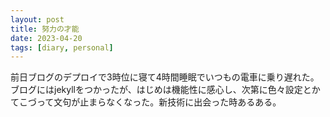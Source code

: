 ```yaml
---
layout: post
title: 努力の才能
date: 2023-04-20
tags: [diary, personal]
---
```

前日ブログのデプロイで3時位に寝て4時間睡眠でいつもの電車に乗り遅れた。ブログにはjekyllをつかったが、はじめは機能性に感心し、次第に色々設定とかてこづって文句が止まらなくなった。新技術に出会った時あるある。
